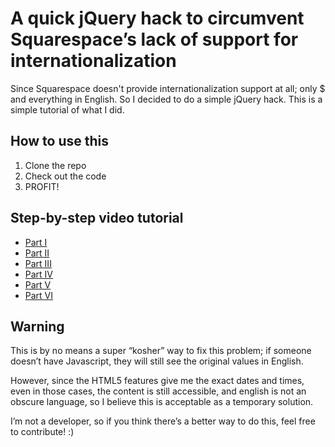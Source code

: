 # A quick jQuery hack to circumvent Squarespace’s lack of support for internationalization

Since Squarespace doesn't provide internationalization support at all; only $ and everything in English. So I decided to do a simple jQuery hack. This is a simple tutorial of what I did.

## How to use this

1. Clone the repo
2. Check out the code
3. PROFIT!


## Step-by-step video tutorial

- [Part I](http://quick.as/PVwSBBk0)
- [Part II](http://quick.as/bdYIRRPe)
- [Part III](http://quick.as/og9c66Lp)
- [Part IV](http://quick.as/Gnju99eW)
- [Part V](http://quick.as/OoAtqqGR)
- [Part VI](http://quick.as/mV0S1101)


## Warning

This is by no means a super “kosher” way to fix this problem; if someone doesn’t have Javascript, they will still see the original values in English.

However, since the HTML5 features give me the exact dates and times, even in those cases, the content is still accessible, and english is not an obscure language, so I believe this is acceptable as a temporary solution.

I’m not a developer, so if you think there’s a better way to do this, feel free to contribute! :)
